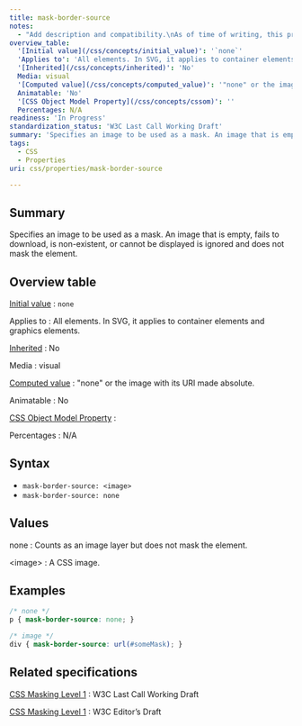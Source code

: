 ```yaml
---
title: mask-border-source
notes:
  - "Add description and compatibility.\nAs of time of writing, this property is not yet implemented in most browsers."
overview_table:
  '[Initial value](/css/concepts/initial_value)': '`none`'
  'Applies to': 'All elements. In SVG, it applies to container elements and graphics elements.'
  '[Inherited](/css/concepts/inherited)': 'No'
  Media: visual
  '[Computed value](/css/concepts/computed_value)': '"none" or the image with its URI made absolute.'
  Animatable: 'No'
  '[CSS Object Model Property](/css/concepts/cssom)': ''
  Percentages: N/A
readiness: 'In Progress'
standardization_status: 'W3C Last Call Working Draft'
summary: 'Specifies an image to be used as a mask. An image that is empty, fails to download, is non-existent, or cannot be displayed is ignored and does not mask the element.'
tags:
  - CSS
  - Properties
uri: css/properties/mask-border-source

---
```

## Summary

Specifies an image to be used as a mask. An image that is empty, fails to download, is non-existent, or cannot be displayed is ignored and does not mask the element.

## Overview table

[Initial value](/css/concepts/initial_value)
:   `none`

Applies to
:   All elements. In SVG, it applies to container elements and graphics elements.

[Inherited](/css/concepts/inherited)
:   No

Media
:   visual

[Computed value](/css/concepts/computed_value)
:   "none" or the image with its URI made absolute.

Animatable
:   No

[CSS Object Model Property](/css/concepts/cssom)
:

Percentages
:   N/A

## Syntax

-   `mask-border-source: <image>`
-   `mask-border-source: none`

## Values

none
:   Counts as an image layer but does not mask the element.

\<image\>
:   A CSS image.

## Examples

``` css
/* none */
p { mask-border-source: none; }

/* image */
div { mask-border-source: url(#someMask); }
```

## Related specifications

[CSS Masking Level 1](http://www.w3.org/TR/css-masking-1/)
:   W3C Last Call Working Draft

[CSS Masking Level 1](http://dev.w3.org/fxtf/css-masking-1/)
:   W3C Editor’s Draft
